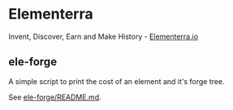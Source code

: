 # Elementerra

Invent, Discover, Earn and Make History - [Elementerra.io](https://www.elementerra.io/)

## ele-forge

A simple script to print the cost of an element and it's forge tree.

See [ele-forge/README.md](./ele-forge/README.md).
